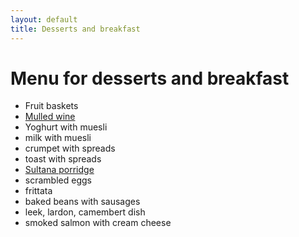 ```yaml
---
layout: default
title: Desserts and breakfast
---
```


# Menu for desserts and breakfast

* Fruit baskets
* [Mulled wine](./mulled-wine.html)
* Yoghurt with muesli
* milk with muesli
* crumpet with spreads
* toast with spreads
* [Sultana porridge](./sultana-porridge.html)
* scrambled eggs
* frittata
* baked beans with sausages
* leek, lardon, camembert dish
* smoked salmon with cream cheese